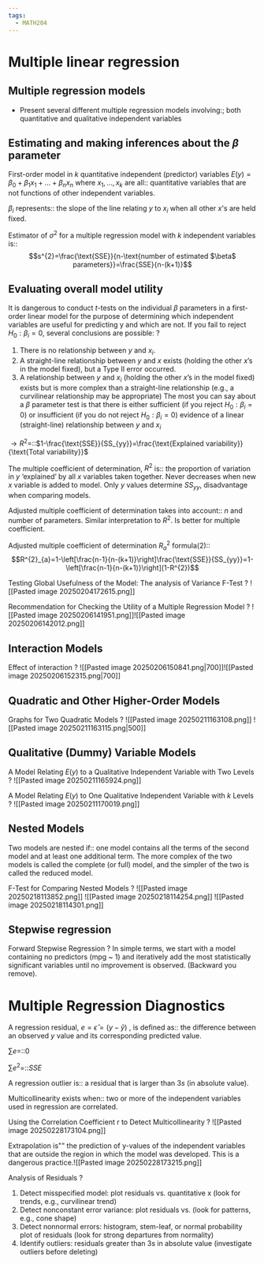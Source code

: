 ```yaml
---
tags:
  - MATH204
---
```

# Multiple linear regression

## Multiple regression models

- Present several different multiple regression models involving:; both quantitative and qualitative independent variables

## Estimating and making inferences about the $\beta$ parameter

First-order model in $k$ quantitative independent (predictor) variables $E(y)=\beta_{0}+\beta_{1}x_{1}+\dots +\beta_{n}x_{n}$ where $x_{1},\dots ,x_{k}$ are all:: quantitative variables that are not functions of other independent variables.
<!--SR:!2025-07-31,109,250-->

$\beta_{i}$ represents:: the slope of the line relating $y$ to $x_{i}$ when all other $x$'s are held fixed.
<!--SR:!2025-06-23,85,250-->

Estimator of $\sigma^{2}$ for a multiple regression model with $k$ independent variables is::$$s^{2}=\frac{\text{SSE}}{n-\text{number of estimated $\beta$ parameters}}=\frac{SSE}{n-(k+1)}$$
<!--SR:!2025-04-21,19,170-->

## Evaluating overall model utility

It is dangerous to conduct $t$-tests on the individual $\beta$ parameters in a first-order linear model for the purpose of determining which independent variables are useful for predicting y and which are not. If you fail to reject $H_{0}: \beta_{i}=0$, several conclusions are possible:
?
1. There is no relationship between $y$ and $x_i$.
2. A straight-line relationship between $y$ and $x$ exists (holding the other $x$’s in the model fixed), but a Type II error occurred.
3. A relationship between $y$ and $x_{i}$ (holding the other $x$’s in the model fixed) exists but is more complex than a straight-line relationship (e.g., a curvilinear relationship may be appropriate)
The most you can say about a $\beta$ parameter test is that there is either sufficient (if you reject $H_0: \beta_i = 0$) or insufficient (if you do not reject $H_0: \beta_i = 0$) evidence of a linear (straight-line) relationship between $y$ and $x_i$
<!--SR:!2025-05-30,64,230-->

$\rightarrow R^{2}=$::$1-\frac{\text{SSE}}{SS_{yy}}=\frac{\text{Explained variability}}{\text{Total variability}}$
<!--SR:!2025-05-02,33,210-->

The multiple coefficient of determination, $R^{2}$ is:: the proportion of variation in $y$ ‘explained’ by all $x$ variables taken together. Never decreases when new $x$ variable is added to model. Only $y$ values determine $SS_{yy}$, disadvantage when comparing models.
<!--SR:!2025-04-16,7,130-->

Adjusted multiple coefficient of determination takes into account:: $n$ and number of parameters. Similar interpretation to $R^{2}$. Is better for multiple coefficient.
<!--SR:!2025-04-24,28,230-->

Adjusted multiple coefficient of determination $R^{2}_{a}$ formula(2)::$$R^{2}_{a}=1-\left[\frac{n-1}{n-(k+1)}\right]\frac{\text{SSE}}{SS_{yy}}=1-\left[\frac{n-1}{n-(k+1)}\right](1-R^{2})$$
<!--SR:!2025-04-16,17,150-->

Testing Global Usefulness of the Model: The analysis of Variance F-Test
?
![[Pasted image 20250204172615.png]]
<!--SR:!2025-04-21,11,130-->

Recommendation for Checking the Utility of a Multiple Regression Model
?
![[Pasted image 20250206141951.png]]![[Pasted image 20250206142012.png]]
<!--SR:!2025-04-16,4,130-->


## Interaction Models

Effect of interaction
?
![[Pasted image 20250206150841.png|700]]![[Pasted image 20250206152315.png|700]]
<!--SR:!2025-04-18,25,173-->

## Quadratic and Other Higher-Order Models

Graphs for Two Quadratic Models
?
![[Pasted image 20250211163108.png]]
![[Pasted image 20250211163115.png|500]]
<!--SR:!2025-05-25,60,228-->

## Qualitative (Dummy) Variable Models

A Model Relating $E(y)$ to a Qualitative Independent Variable with Two Levels
?
![[Pasted image 20250211165924.png]]
<!--SR:!2025-04-22,7,130-->

A Model Relating $E(y)$ to One Qualitative Independent Variable with $k$ Levels
?
![[Pasted image 20250211170019.png]]
<!--SR:!2025-04-26,11,130-->

## Nested Models

Two models are nested if:: one model contains all the terms of the second model and at least one additional term. The more complex of the two models is called the complete (or full) model, and the simpler of the two is called the reduced model.
<!--SR:!2025-04-23,31,200-->

F-Test for Comparing Nested Models
?
![[Pasted image 20250218113852.png]]
![[Pasted image 20250218114254.png]]
![[Pasted image 20250218114301.png]]
<!--SR:!2025-04-16,2,130-->

## Stepwise regression

Forward Stepwise Regression
?
In simple terms, we start with a model containing no predictors (mpg ~ 1) and iteratively add the most statistically significant variables until no improvement is observed. (Backward you remove).
<!--SR:!2025-05-09,37,212-->


# Multiple Regression Diagnostics

A regression residual, $e=\hat{\epsilon}=(y-\hat{y})$ , is defined as:: the difference between an observed $y$ value and its corresponding predicted value.
<!--SR:!2025-05-07,36,212-->

$\sum{e}=$::$0$
<!--SR:!2025-05-12,39,212-->
$\sum{e^{2}}=$::$SSE$
<!--SR:!2025-04-29,31,212-->

A regression outlier is:: a residual that is larger than $3s$ (in absolute value).
<!--SR:!2025-04-27,22,152-->

Multicollinearity exists when:: two or more of the independent variables used in regression are correlated.
<!--SR:!2025-04-26,11,172-->

Using the Correlation Coefficient r to Detect Multicollinearity
?
![[Pasted image 20250228173104.png]]
<!--SR:!2025-05-01,30,192-->

Extrapolation is"" the prediction of y-values of the independent variables that are outside the region in which the model was developed. This is a dangerous practice.![[Pasted image 20250228173215.png]]

Analysis of Residuals
?
1. Detect misspecified model: plot residuals vs. quantitative x (look for trends, e.g., curvilinear trend)
2. Detect nonconstant error variance: plot residuals vs. (look for patterns, e.g., cone shape)
3. Detect nonnormal errors: histogram, stem-leaf, or normal probability plot of residuals (look for strong departures from normality)
4. Identify outliers: residuals greater than 3s in absolute value (investigate outliers before deleting)
<!--SR:!2025-05-09,28,172-->
